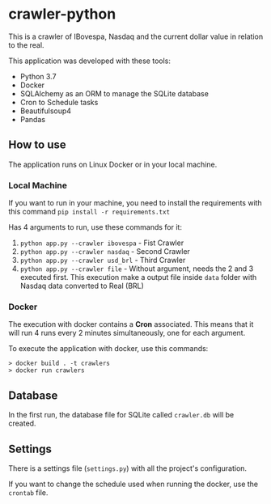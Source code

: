 # crawler-python

This is a crawler of IBovespa, Nasdaq and the current dollar value in relation to the real.

This application was developed with these tools:
* Python 3.7
* Docker
* SQLAlchemy as an ORM to manage the SQLite database
* Cron to Schedule tasks
* Beautifulsoup4
* Pandas

## How to use

The application runs on Linux Docker or in your local machine.

### Local Machine

If you want to run in your machine, you need to install the requirements with this command
`pip install -r requirements.txt`

Has 4 arguments to run, use these commands for it:
1. `python app.py --crawler ibovespa` - Fist Crawler
1. `python app.py --crawler nasdaq` - Second Crawler
1. `python app.py --crawler usd_brl` - Third Crawler
1. `python app.py --crawler file` - Without argument, needs the 2 and 3 executed first. 
    This execution make a output file inside `data` folder with Nasdaq data converted to Real (BRL)
 
### Docker

The execution with docker contains a **Cron** associated. 
This means that it will run 4 runs every 2 minutes simultaneously, one for each argument.

To execute the application with docker, use this commands:
```
> docker build . -t crawlers
> docker run crawlers
```
 
## Database
 
In the first run, the database file for SQLite called `crawler.db` will be created.

## Settings

There is a settings file (`settings.py`) with all the project's configuration.

If you want to change the schedule used when running the docker, use the `crontab` file.
